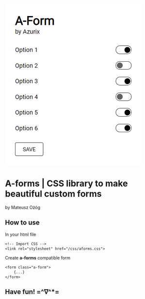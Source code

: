 ![Preview of a-forms by Mateusz Ożóg](https://raw.githubusercontent.com/Azurixa/A-forms/master/preview.png)

# A-forms | CSS library to make beautiful custom forms

by Mateusz Ożóg

## How to use

In your html file

```
<!-- Import CSS -->
<link rel="stylesheet" href="/css/aforms.css">
```

Create **a-forms** compatible form

```
<form class="a-form">
    {...}
</form>
```

## Have fun! =^∇^*=